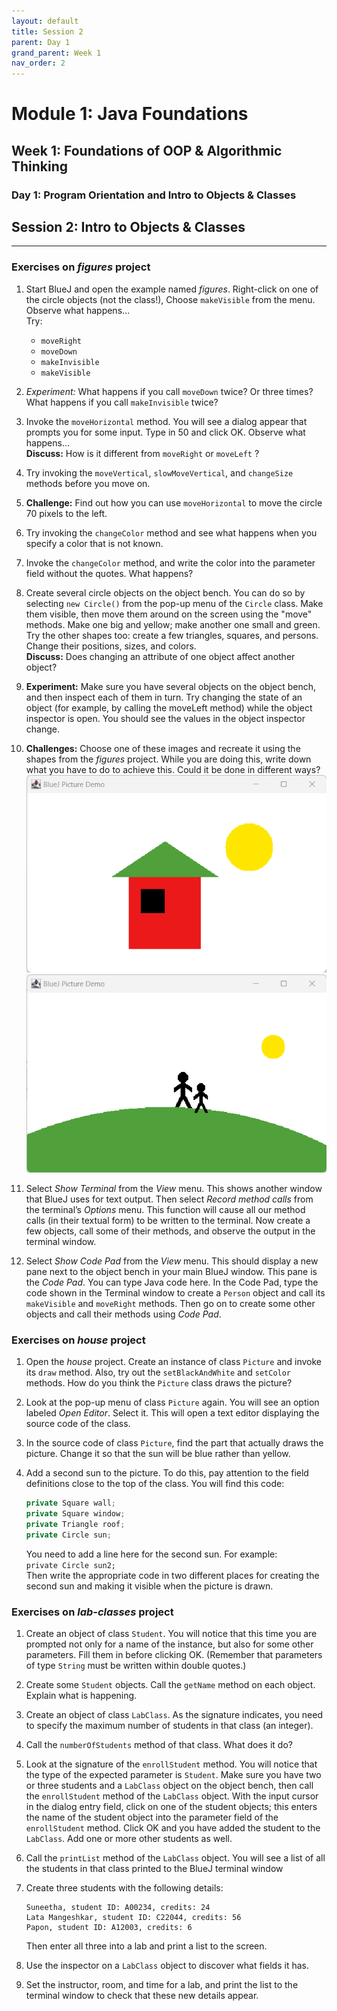 ```yaml
---
layout: default
title: Session 2
parent: Day 1
grand_parent: Week 1
nav_order: 2
---
```


<!-- [Back to Home](../../index.md) ==> not working -->

# Module 1: Java Foundations
## Week 1: Foundations of OOP & Algorithmic Thinking
### Day 1: Program Orientation and Intro to Objects & Classes
## Session 2: Intro to Objects & Classes
---
### Exercises on _figures_ project

1. Start BlueJ and open the example named _figures_.
   Right-click on one of the circle objects (not the class!), Choose `makeVisible` from the menu. Observe what happens…  
   Try:  
   - `moveRight`
   - `moveDown`
   - `makeInvisible`
   - `makeVisible`
2. _Experiment:_ What happens if you call `moveDown` twice? Or three times? What happens if you call `makeInvisible` twice?
3. Invoke the `moveHorizontal` method. You will see a dialog appear that prompts you for some input. Type in 50 and click OK. Observe what happens…  
**Discuss:** How is it different from `moveRight` or `moveLeft` ?
4. Try invoking the `moveVertical`, `slowMoveVertical`, and `changeSize` methods before you move on.
5. **Challenge:** Find out how you can use `moveHorizontal` to move the circle 70 pixels to the left.
6. Try invoking the `changeColor` method and see what happens when you specify a color that is not known.
7. Invoke the `changeColor` method, and write the color into the parameter field without the quotes. What happens?
8. Create several circle objects on the object bench. You can do so by selecting `new Circle()` from the pop-up menu of the `Circle` class. Make them visible, then move them around on the screen using the "move" methods. Make one big and yellow; make another one small and green. Try the other shapes too: create a few triangles, squares, and persons. Change their positions, sizes, and colors.  
**Discuss:** Does changing an attribute of one object affect another object?
9. **Experiment:** Make sure you have several objects on the object bench, and then inspect each of them in turn. Try changing the state of an object (for example, by calling the moveLeft method) while the object inspector is open. You should see the values in the object inspector change.
10. **Challenges:**
    Choose one of these images and recreate it using the shapes from the _figures_ project. While you are doing this, write down what you have to do to achieve this. Could it be done in different ways?
    ![House Challenge](../images/session01-challenge01.png "A House with Sun")
    ![Couple](../images/session01-challenge02.png "A Couple seeing Sunset")

11. Select *Show Terminal* from the *View* menu. This shows another window that BlueJ uses for text output. Then select *Record method calls* from the terminal’s *Options* menu. This function will cause all our method calls (in their textual form) to be written to the terminal. Now create a few objects, call some of their methods, and observe the output in the terminal window.
12. Select *Show Code Pad* from the *View* menu. This should display a new pane next to the object bench in your main BlueJ window. This pane is the *Code Pad*. You can type Java code here. In the Code Pad, type the code shown in the Terminal window to create a `Person` object and call its `makeVisible` and `moveRight` methods. Then go on to create some other objects and call their methods using *Code Pad*.

### Exercises on _house_ project

1. Open the _house_ project. Create an instance of class `Picture` and invoke its `draw` method. Also, try out the `setBlackAndWhite` and `setColor` methods. How do you think the `Picture` class draws the picture?
2. Look at the pop-up menu of class `Picture` again. You will see an option labeled _Open Editor_. Select it. This will open a text editor displaying the source code of the class.
3. In the source code of class `Picture`, find the part that actually draws the picture. Change it so that the sun will be blue rather than yellow.
4. Add a second sun to the picture. To do this, pay attention to the field definitions close to the top of the class. You will find this code:

   ```java
   private Square wall;
   private Square window;
   private Triangle roof;
   private Circle sun;
   ```

   You need to add a line here for the second sun. For example:  
   `private Circle sun2;`  
   Then write the appropriate code in two different places for creating the second sun and making it visible when the picture is drawn.

### Exercises on _lab-classes_ project

1. Create an object of class `Student`. You will notice that this time you are prompted not only for a name of the instance, but also for some other parameters. Fill them in before clicking OK. (Remember that parameters of type `String` must be written within double quotes.)
2. Create some `Student` objects. Call the `getName` method on each object. Explain what is happening.
3. Create an object of class `LabClass`. As the signature indicates, you need to specify the maximum number of students in that class (an integer).
4. Call the `numberOfStudents` method of that class. What does it do?
5. Look at the signature of the `enrollStudent` method. You will notice that the type of the expected parameter is `Student`. Make sure you have two or three students and a `LabClass` object on the object bench, then call the `enrollStudent` method of the `LabClass` object. With the input cursor in the dialog entry field, click on one of the student objects; this enters the name of the student object into the parameter field of the `enrollStudent` method. Click OK and you have added the student to the `LabClass`. Add one or more other students as well.
6. Call the `printList` method of the `LabClass` object. You will see a list of all the students in that class printed to the BlueJ terminal window
7. Create three students with the following details:

   ```
   Suneetha, student ID: A00234, credits: 24
   Lata Mangeshkar, student ID: C22044, credits: 56
   Papon, student ID: A12003, credits: 6
   ```

   Then enter all three into a lab and print a list to the screen.

8. Use the inspector on a `LabClass` object to discover what fields it has.
9. Set the instructor, room, and time for a lab, and print the list to the terminal window to check that these new details appear.
